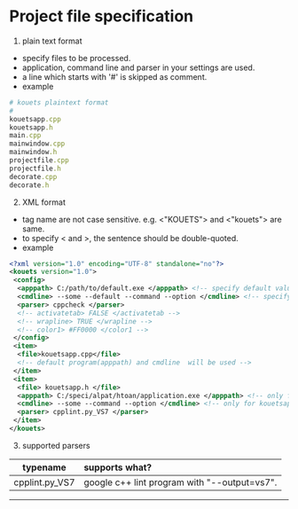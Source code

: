 # Project file specification

1. plain text format
 * specify files to be processed.
 * application, command line and parser in your settings are used.
 * a line which starts with '#' is skipped as comment.
 * example

```ruby
# kouets plaintext format
#
kouetsapp.cpp
kouetsapp.h
main.cpp
mainwindow.cpp
mainwindow.h
projectfile.cpp
projectfile.h
decorate.cpp
decorate.h
```

2. XML format
 * tag name are not case sensitive. e.g. <"KOUETS"> and <"kouets"> are same.
 * to specify < and >, the sentence should be double-quoted.
 * example

```xml
<?xml version="1.0" encoding="UTF-8" standalone="no"?>
<kouets version="1.0">
 <config>
  <apppath> C:/path/to/default.exe </apppath> <!-- specify default value -->
  <cmdline> --some --default --command --option </cmdline> <!-- specify default value -->
  <parser> cppcheck </parser>
  <!-- activatetab> FALSE </activatetab -->
  <!-- wrapline> TRUE </wrapline -->
  <!-- color1> #FF0000 </color1 -->
 </config>
 <item>
  <file>kouetsapp.cpp</file>
  <!-- default program(apppath) and cmdline  will be used -->
 </item>
 <item>
  <file> kouetsapp.h </file>
  <apppath> C:/speci/alpat/htoan/application.exe </apppath> <!-- only for kouetsapp.h -->
  <cmdline> --some --command --option </cmdline> <!-- only for kouetsapp.h -->
  <parser> cpplint.py_VS7 </parser>
 </item>
</kouets>
```

3. supported parsers

|   typename   | supports what?                             |
|:------------:|:-------------------------------------------|
|cpplint.py_VS7|google c++ lint program with "--output=vs7".|

----

